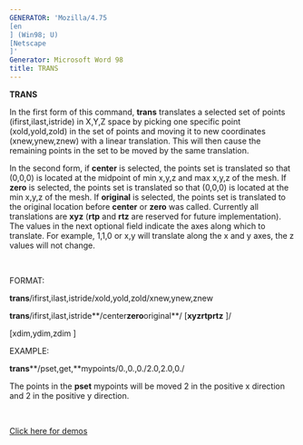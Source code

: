```yaml
---
GENERATOR: 'Mozilla/4.75 
[en
] (Win98; U) 
[Netscape
]'
Generator: Microsoft Word 98
title: TRANS
---
```


 **TRANS**

In the first form of this command, **trans** translates a selected set
of points (ifirst,ilast,istride) in X,Y,Z space by picking one specific
point (xold,yold,zold) in the set of points and moving it to new
coordinates (xnew,ynew,znew) with a linear translation. This will then
cause the remaining points in the set to be moved by the same
translation.

In the second form, if **center** is selected, the points set is
translated so that (0,0,0) is located at the midpoint of min x,y,z and
max x,y,z of the mesh. If **zero** is selected, the points set is
translated so that (0,0,0) is located at the min x,y,z of the mesh. If
**original** is selected, the points set is translated to the original
location before **center** or **zero** was called. Currently all
translations are **xyz** (**rtp** and **rtz** are reserved for future
implementation). The values in the next optional field indicate the axes
along which to translate. For example, 1,1,0 or x,y will translate along
the x and y axes, the z values will not change.

 

FORMAT:

**trans**/ifirst,ilast,istride/xold,yold,zold/xnew,ynew,znew

**trans**/ifirst,ilast,istride**/center****zero****original**/
[**xyz****rtp****rtz**
]/


[xdim,ydim,zdim
]

EXAMPLE:

**trans****/pset,get,**mypoints/0.,0.,0./2.0,2.0,0./

The points in the **pset** mypoints will be moved 2 in the positive x
direction and 2 in the positive y direction.

 

[Click here for demos](demos/trans/test/md/main_trans.md)
